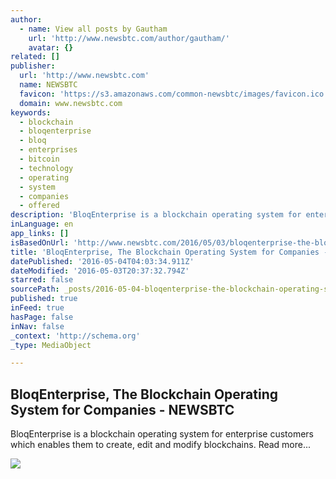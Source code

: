 ```yaml
---
author:
  - name: View all posts by Gautham
    url: 'http://www.newsbtc.com/author/gautham/'
    avatar: {}
related: []
publisher:
  url: 'http://www.newsbtc.com'
  name: NEWSBTC
  favicon: 'https://s3.amazonaws.com/common-newsbtc/images/favicon.ico'
  domain: www.newsbtc.com
keywords:
  - blockchain
  - bloqenterprise
  - bloq
  - enterprises
  - bitcoin
  - technology
  - operating
  - system
  - companies
  - offered
description: 'BloqEnterprise is a blockchain operating system for enterprise customers which enables them to create, edit and modify blockchains. Read more...'
inLanguage: en
app_links: []
isBasedOnUrl: 'http://www.newsbtc.com/2016/05/03/bloqenterprise-the-blockchain-operating-system-for-companies/'
title: 'BloqEnterprise, The Blockchain Operating System for Companies - NEWSBTC'
datePublished: '2016-05-04T04:03:34.911Z'
dateModified: '2016-05-03T20:37:32.794Z'
starred: false
sourcePath: _posts/2016-05-04-bloqenterprise-the-blockchain-operating-system-for-companie.md
published: true
inFeed: true
hasPage: false
inNav: false
_context: 'http://schema.org'
_type: MediaObject

---
```

<article style=""><h1>BloqEnterprise, The Blockchain Operating System for Companies - NEWSBTC</h1><p>BloqEnterprise is a blockchain operating system for enterprise customers which enables them to create, edit and modify blockchains. Read more...</p><img src="http://s3.amazonaws.com/main-newsbtc-images/2016/05/03173819/ggy.jpg" /></article>